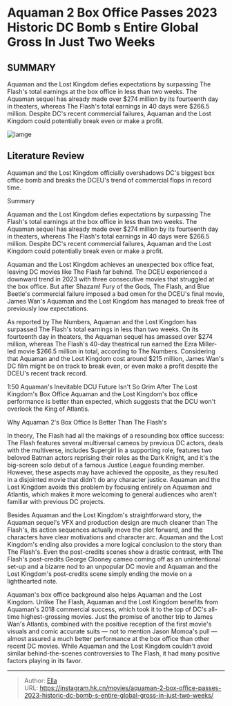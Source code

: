 # Aquaman 2 Box Office Passes 2023 Historic DC Bomb s Entire Global Gross In Just Two Weeks


## SUMMARY 



  Aquaman and the Lost Kingdom defies expectations by surpassing The Flash&#39;s total earnings at the box office in less than two weeks.   The Aquaman sequel has already made over $274 million by its fourteenth day in theaters, whereas The Flash&#39;s total earnings in 40 days were $266.5 million.   Despite DC&#39;s recent commercial failures, Aquaman and the Lost Kingdom could potentially break even or make a profit.  

![iamge]()

## Literature Review

Aquaman and the Lost Kingdom officially overshadows DC&#39;s biggest box office bomb and breaks the DCEU&#39;s trend of commercial flops in record time.


Summary

  Aquaman and the Lost Kingdom defies expectations by surpassing The Flash&#39;s total earnings at the box office in less than two weeks.   The Aquaman sequel has already made over $274 million by its fourteenth day in theaters, whereas The Flash&#39;s total earnings in 40 days were $266.5 million.   Despite DC&#39;s recent commercial failures, Aquaman and the Lost Kingdom could potentially break even or make a profit.  





Aquaman and the Lost Kingdom achieves an unexpected box office feat, leaving DC movies like The Flash far behind. The DCEU experienced a downward trend in 2023 with three consecutive movies that struggled at the box office. But after Shazam! Fury of the Gods, The Flash, and Blue Beetle&#39;s commercial failure imposed a bad omen for the DCEU&#39;s final movie, James Wan&#39;s Aquaman and the Lost Kingdom has managed to break free of previously low expectations.




As reported by The Numbers, Aquaman and the Lost Kingdom has surpassed The Flash&#39;s total earnings in less than two weeks. On its fourteenth day in theaters, the Aquaman sequel has amassed over $274 million, whereas The Flash&#39;s 40-day theatrical run earned the Ezra Miller-led movie $266.5 million in total, according to The Numbers. Considering that Aquaman and the Lost Kingdom cost around $215 million, James Wan&#39;s DC film might be on track to break even, or even make a profit despite the DCEU&#39;s recent track record.

  1:50                       Aquaman&#39;s Inevitable DCU Future Isn&#39;t So Grim After The Lost Kingdom&#39;s Box Office   Aquaman and the Lost Kingdom&#39;s box office performance is better than expected, which suggests that the DCU won&#39;t overlook the King of Atlantis.   


 Why Aquaman 2&#39;s Box Office Is Better Than The Flash&#39;s 
          




In theory, The Flash had all the makings of a resounding box office success: The Flash features several multiversal cameos by previous DC actors, deals with the multiverse, includes Supergirl in a supporting role, features two beloved Batman actors reprising their roles as the Dark Knight, and it&#39;s the big-screen solo debut of a famous Justice League founding member. However, these aspects may have achieved the opposite, as they resulted in a disjointed movie that didn&#39;t do any character justice. Aquaman and the Lost Kingdom avoids this problem by focusing entirely on Aquaman and Atlantis, which makes it more welcoming to general audiences who aren&#39;t familiar with previous DC projects.

Besides Aquaman and the Lost Kingdom&#39;s straightforward story, the Aquaman sequel&#39;s VFX and production design are much cleaner than The Flash&#39;s, its action sequences actually move the plot forward, and the characters have clear motivations and character arc. Aquaman and the Lost Kingdom&#39;s ending also provides a more logical conclusion to the story than The Flash&#39;s. Even the post-credits scenes show a drastic contrast, with The Flash&#39;s post-credits George Clooney cameo coming off as an unintentional set-up and a bizarre nod to an unpopular DC movie and Aquaman and the Lost Kingdom&#39;s post-credits scene simply ending the movie on a lighthearted note.




Aquaman&#39;s box office background also helps Aquaman and the Lost Kingdom. Unlike The Flash, Aquaman and the Lost Kingdom benefits from Aquaman&#39;s 2018 commercial success, which took it to the top of DC&#39;s all-time highest-grossing movies. Just the promise of another trip to James Wan&#39;s Atlantis, combined with the positive reception of the first movie&#39;s visuals and comic accurate suits — not to mention Jason Momoa&#39;s pull — almost assured a much better performance at the box office than other recent DC movies. While Aquaman and the Lost Kingdom couldn&#39;t avoid similar behind-the-scenes controversies to The Flash, it had many positive factors playing in its favor.



---

> Author: [Ella](https://instagram.hk.cn/)  
> URL: https://instagram.hk.cn/movies/aquaman-2-box-office-passes-2023-historic-dc-bomb-s-entire-global-gross-in-just-two-weeks/  

